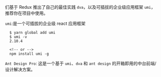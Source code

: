 们基于 Redux 推出了自己的最佳实践 `dva`，以及可插拔的企业级应用框架 `umi`，推荐你在项目中使用。

`umi`:是一个可插拔的企业级 react 应用框架
```
  $ yarn global add umi
  $ umi -v
  2.10.4

  <!-- or -->
  npm install umi -g
```


`Ant Design Pro`: 这是一个基于 `umi`、`dva` 和 `ant design` 的开箱即用的中台前端/设计解决方案。
  